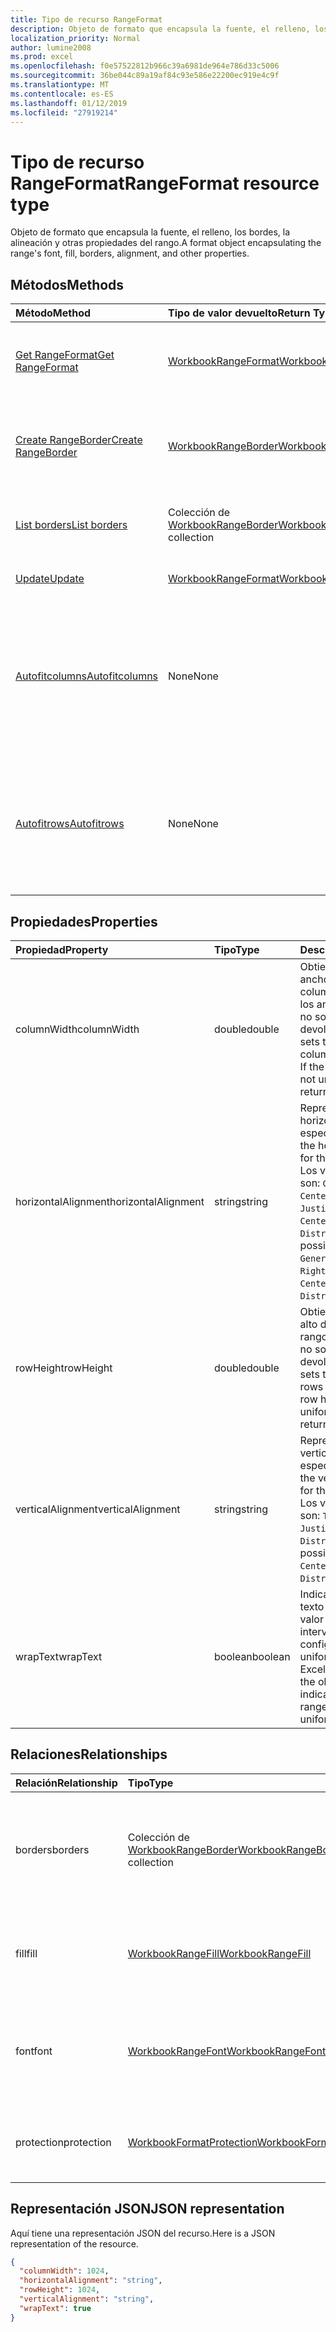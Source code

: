 ```yaml
---
title: Tipo de recurso RangeFormat
description: Objeto de formato que encapsula la fuente, el relleno, los bordes, la alineación y otras propiedades del rango.
localization_priority: Normal
author: lumine2008
ms.prod: excel
ms.openlocfilehash: f0e57522812b966c39a6981de964e786d33c5006
ms.sourcegitcommit: 36be044c89a19af84c93e586e22200ec919e4c9f
ms.translationtype: MT
ms.contentlocale: es-ES
ms.lasthandoff: 01/12/2019
ms.locfileid: "27919214"
---
```

# <a name="rangeformat-resource-type"></a><span data-ttu-id="5aab6-103">Tipo de recurso RangeFormat</span><span class="sxs-lookup"><span data-stu-id="5aab6-103">RangeFormat resource type</span></span>

<span data-ttu-id="5aab6-104">Objeto de formato que encapsula la fuente, el relleno, los bordes, la alineación y otras propiedades del rango.</span><span class="sxs-lookup"><span data-stu-id="5aab6-104">A format object encapsulating the range's font, fill, borders, alignment, and other properties.</span></span>


## <a name="methods"></a><span data-ttu-id="5aab6-105">Métodos</span><span class="sxs-lookup"><span data-stu-id="5aab6-105">Methods</span></span>

| <span data-ttu-id="5aab6-106">Método</span><span class="sxs-lookup"><span data-stu-id="5aab6-106">Method</span></span>           | <span data-ttu-id="5aab6-107">Tipo de valor devuelto</span><span class="sxs-lookup"><span data-stu-id="5aab6-107">Return Type</span></span>    |<span data-ttu-id="5aab6-108">Descripción</span><span class="sxs-lookup"><span data-stu-id="5aab6-108">Description</span></span>|
|:---------------|:--------|:----------|
|[<span data-ttu-id="5aab6-109">Get RangeFormat</span><span class="sxs-lookup"><span data-stu-id="5aab6-109">Get RangeFormat</span></span>](../api/rangeformat-get.md) | [<span data-ttu-id="5aab6-110">WorkbookRangeFormat</span><span class="sxs-lookup"><span data-stu-id="5aab6-110">WorkbookRangeFormat</span></span>](rangeformat.md) |<span data-ttu-id="5aab6-111">Lee las propiedades y relaciones del objeto rangeFormat.</span><span class="sxs-lookup"><span data-stu-id="5aab6-111">Read properties and relationships of rangeFormat object.</span></span>|
|[<span data-ttu-id="5aab6-112">Create RangeBorder</span><span class="sxs-lookup"><span data-stu-id="5aab6-112">Create RangeBorder</span></span>](../api/rangeformat-post-borders.md) |[<span data-ttu-id="5aab6-113">WorkbookRangeBorder</span><span class="sxs-lookup"><span data-stu-id="5aab6-113">WorkbookRangeBorder</span></span>](rangeborder.md)| <span data-ttu-id="5aab6-114">Crea un RangeBorder publicándolo en la colección borders.</span><span class="sxs-lookup"><span data-stu-id="5aab6-114">Create a new RangeBorder by posting to the borders collection.</span></span>|
|[<span data-ttu-id="5aab6-115">List borders</span><span class="sxs-lookup"><span data-stu-id="5aab6-115">List borders</span></span>](../api/rangeformat-list-borders.md) |<span data-ttu-id="5aab6-116">Colección de [WorkbookRangeBorder](rangeborder.md)</span><span class="sxs-lookup"><span data-stu-id="5aab6-116">[WorkbookRangeBorder](rangeborder.md) collection</span></span>| <span data-ttu-id="5aab6-117">Obtiene una colección de objetos RangeBorder.</span><span class="sxs-lookup"><span data-stu-id="5aab6-117">Get a RangeBorder object collection.</span></span>|
|[<span data-ttu-id="5aab6-118">Update</span><span class="sxs-lookup"><span data-stu-id="5aab6-118">Update</span></span>](../api/rangeformat-update.md) | [<span data-ttu-id="5aab6-119">WorkbookRangeFormat</span><span class="sxs-lookup"><span data-stu-id="5aab6-119">WorkbookRangeFormat</span></span>](rangeformat.md) |<span data-ttu-id="5aab6-120">Actualiza el objeto RangeFormat.</span><span class="sxs-lookup"><span data-stu-id="5aab6-120">Update RangeFormat object.</span></span> |
|[<span data-ttu-id="5aab6-121">Autofitcolumns</span><span class="sxs-lookup"><span data-stu-id="5aab6-121">Autofitcolumns</span></span>](../api/rangeformat-autofitcolumns.md)|<span data-ttu-id="5aab6-122">None</span><span class="sxs-lookup"><span data-stu-id="5aab6-122">None</span></span>|<span data-ttu-id="5aab6-123">Cambia el ancho de las columnas del rango actual para obtener el ajuste perfecto (según los datos actuales de las columnas).</span><span class="sxs-lookup"><span data-stu-id="5aab6-123">Changes the width of the columns of the current range to achieve the best fit, based on the current data in the columns.</span></span>|
|[<span data-ttu-id="5aab6-124">Autofitrows</span><span class="sxs-lookup"><span data-stu-id="5aab6-124">Autofitrows</span></span>](../api/rangeformat-autofitrows.md)|<span data-ttu-id="5aab6-125">None</span><span class="sxs-lookup"><span data-stu-id="5aab6-125">None</span></span>|<span data-ttu-id="5aab6-126">Cambia el alto de las filas del rango actual para obtener el ajuste perfecto (según los datos actuales de las columnas).</span><span class="sxs-lookup"><span data-stu-id="5aab6-126">Changes the height of the rows of the current range to achieve the best fit, based on the current data in the columns.</span></span>|

## <a name="properties"></a><span data-ttu-id="5aab6-127">Propiedades</span><span class="sxs-lookup"><span data-stu-id="5aab6-127">Properties</span></span>
| <span data-ttu-id="5aab6-128">Propiedad</span><span class="sxs-lookup"><span data-stu-id="5aab6-128">Property</span></span>     | <span data-ttu-id="5aab6-129">Tipo</span><span class="sxs-lookup"><span data-stu-id="5aab6-129">Type</span></span>   |<span data-ttu-id="5aab6-130">Descripción</span><span class="sxs-lookup"><span data-stu-id="5aab6-130">Description</span></span>|
|:---------------|:--------|:----------|
|<span data-ttu-id="5aab6-131">columnWidth</span><span class="sxs-lookup"><span data-stu-id="5aab6-131">columnWidth</span></span>|<span data-ttu-id="5aab6-132">double</span><span class="sxs-lookup"><span data-stu-id="5aab6-132">double</span></span>|<span data-ttu-id="5aab6-p101">Obtiene o establece el ancho de todas las columnas del rango. Si los anchos de columna no son uniformes, se devolverá null.</span><span class="sxs-lookup"><span data-stu-id="5aab6-p101">Gets or sets the width of all colums within the range. If the column widths are not uniform, null will be returned.</span></span>|
|<span data-ttu-id="5aab6-135">horizontalAlignment</span><span class="sxs-lookup"><span data-stu-id="5aab6-135">horizontalAlignment</span></span>|<span data-ttu-id="5aab6-136">string</span><span class="sxs-lookup"><span data-stu-id="5aab6-136">string</span></span>|<span data-ttu-id="5aab6-137">Representa la alineación horizontal del objeto especificado.</span><span class="sxs-lookup"><span data-stu-id="5aab6-137">Represents the horizontal alignment for the specified object.</span></span> <span data-ttu-id="5aab6-138">Los valores posibles son: `General`, `Left`, `Center`, `Right`, `Fill`, `Justify`, `CenterAcrossSelection`, `Distributed`.</span><span class="sxs-lookup"><span data-stu-id="5aab6-138">The possible values are: `General`, `Left`, `Center`, `Right`, `Fill`, `Justify`, `CenterAcrossSelection`, `Distributed`.</span></span>|
|<span data-ttu-id="5aab6-139">rowHeight</span><span class="sxs-lookup"><span data-stu-id="5aab6-139">rowHeight</span></span>|<span data-ttu-id="5aab6-140">double</span><span class="sxs-lookup"><span data-stu-id="5aab6-140">double</span></span>|<span data-ttu-id="5aab6-p103">Obtiene o establece el alto de todas las filas del rango. Si los altos de fila no son uniformes, se devolverá null.</span><span class="sxs-lookup"><span data-stu-id="5aab6-p103">Gets or sets the height of all rows in the range. If the row heights are not uniform null will be returned.</span></span>|
|<span data-ttu-id="5aab6-143">verticalAlignment</span><span class="sxs-lookup"><span data-stu-id="5aab6-143">verticalAlignment</span></span>|<span data-ttu-id="5aab6-144">string</span><span class="sxs-lookup"><span data-stu-id="5aab6-144">string</span></span>|<span data-ttu-id="5aab6-145">Representa la alineación vertical del objeto especificado.</span><span class="sxs-lookup"><span data-stu-id="5aab6-145">Represents the vertical alignment for the specified object.</span></span> <span data-ttu-id="5aab6-146">Los valores posibles son: `Top`, `Center`, `Bottom`, `Justify`, `Distributed`.</span><span class="sxs-lookup"><span data-stu-id="5aab6-146">The possible values are: `Top`, `Center`, `Bottom`, `Justify`, `Distributed`.</span></span>|
|<span data-ttu-id="5aab6-147">wrapText</span><span class="sxs-lookup"><span data-stu-id="5aab6-147">wrapText</span></span>|<span data-ttu-id="5aab6-148">boolean</span><span class="sxs-lookup"><span data-stu-id="5aab6-148">boolean</span></span>|<span data-ttu-id="5aab6-p105">Indica si Excel ajusta el texto del objeto. Un valor null indica que el intervalo no tiene una configuración de ajuste uniforme.</span><span class="sxs-lookup"><span data-stu-id="5aab6-p105">Indicates if Excel wraps the text in the object. A null value indicates that the entire range doesn't have uniform wrap setting</span></span>|

## <a name="relationships"></a><span data-ttu-id="5aab6-151">Relaciones</span><span class="sxs-lookup"><span data-stu-id="5aab6-151">Relationships</span></span>
| <span data-ttu-id="5aab6-152">Relación</span><span class="sxs-lookup"><span data-stu-id="5aab6-152">Relationship</span></span> | <span data-ttu-id="5aab6-153">Tipo</span><span class="sxs-lookup"><span data-stu-id="5aab6-153">Type</span></span>   |<span data-ttu-id="5aab6-154">Descripción</span><span class="sxs-lookup"><span data-stu-id="5aab6-154">Description</span></span>|
|:---------------|:--------|:----------|
|<span data-ttu-id="5aab6-155">borders</span><span class="sxs-lookup"><span data-stu-id="5aab6-155">borders</span></span>|<span data-ttu-id="5aab6-156">Colección de [WorkbookRangeBorder](rangeborder.md)</span><span class="sxs-lookup"><span data-stu-id="5aab6-156">[WorkbookRangeBorder](rangeborder.md) collection</span></span>|<span data-ttu-id="5aab6-157">Colección de objetos border que se aplican al rango global seleccionado. Solo lectura.</span><span class="sxs-lookup"><span data-stu-id="5aab6-157">Collection of border objects that apply to the overall range selected Read-only.</span></span>|
|<span data-ttu-id="5aab6-158">fill</span><span class="sxs-lookup"><span data-stu-id="5aab6-158">fill</span></span>|[<span data-ttu-id="5aab6-159">WorkbookRangeFill</span><span class="sxs-lookup"><span data-stu-id="5aab6-159">WorkbookRangeFill</span></span>](rangefill.md)|<span data-ttu-id="5aab6-p106">Devuelve el objeto de relleno definido en el rango global. Solo lectura.</span><span class="sxs-lookup"><span data-stu-id="5aab6-p106">Returns the fill object defined on the overall range. Read-only.</span></span>|
|<span data-ttu-id="5aab6-162">font</span><span class="sxs-lookup"><span data-stu-id="5aab6-162">font</span></span>|[<span data-ttu-id="5aab6-163">WorkbookRangeFont</span><span class="sxs-lookup"><span data-stu-id="5aab6-163">WorkbookRangeFont</span></span>](rangefont.md)|<span data-ttu-id="5aab6-164">Devuelve el objeto de fuente definido en el intervalo global seleccionado. Solo lectura.</span><span class="sxs-lookup"><span data-stu-id="5aab6-164">Returns the font object defined on the overall range selected Read-only.</span></span>|
|<span data-ttu-id="5aab6-165">protection</span><span class="sxs-lookup"><span data-stu-id="5aab6-165">protection</span></span>|[<span data-ttu-id="5aab6-166">WorkbookFormatProtection</span><span class="sxs-lookup"><span data-stu-id="5aab6-166">WorkbookFormatProtection</span></span>](formatprotection.md)|<span data-ttu-id="5aab6-p107">Devuelve el objeto de protección de formato de un rango. Solo lectura.</span><span class="sxs-lookup"><span data-stu-id="5aab6-p107">Returns the format protection object for a range. Read-only.</span></span>|

## <a name="json-representation"></a><span data-ttu-id="5aab6-169">Representación JSON</span><span class="sxs-lookup"><span data-stu-id="5aab6-169">JSON representation</span></span>

<span data-ttu-id="5aab6-170">Aquí tiene una representación JSON del recurso.</span><span class="sxs-lookup"><span data-stu-id="5aab6-170">Here is a JSON representation of the resource.</span></span>

<!-- {
  "blockType": "resource",
  "baseType": "microsoft.graph.entity",
  "optionalProperties": [

  ],
  "@odata.type": "microsoft.graph.workbookRangeFormat"
}-->

```json
{
  "columnWidth": 1024,
  "horizontalAlignment": "string",
  "rowHeight": 1024,
  "verticalAlignment": "string",
  "wrapText": true
}

```

<!-- uuid: 8fcb5dbc-d5aa-4681-8e31-b001d5168d79
2015-10-25 14:57:30 UTC -->
<!-- {
  "type": "#page.annotation",
  "description": "RangeFormat resource",
  "keywords": "",
  "section": "documentation",
  "tocPath": ""
}-->
